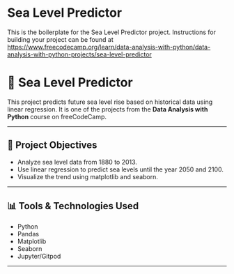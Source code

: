 # Sea Level Predictor

This is the boilerplate for the Sea Level Predictor project. Instructions for building your project can be found at https://www.freecodecamp.org/learn/data-analysis-with-python/data-analysis-with-python-projects/sea-level-predictor

# 🌊 Sea Level Predictor

This project predicts future sea level rise based on historical data using linear regression. It is one of the projects from the **Data Analysis with Python** course on freeCodeCamp.

---

## 📌 Project Objectives

- Analyze sea level data from 1880 to 2013.
- Use linear regression to predict sea levels until the year 2050 and 2100.
- Visualize the trend using matplotlib and seaborn.

---

## 📊 Tools & Technologies Used

- Python
- Pandas
- Matplotlib
- Seaborn
- Jupyter/Gitpod

---


